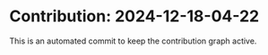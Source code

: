 # Contribution: 2024-12-18-04-22
This is an automated commit to keep the contribution graph active.
